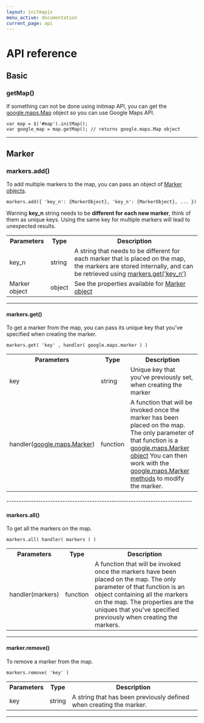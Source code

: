 ```yaml
---
layout: initmapjs
menu_active: documentation
current_page: api 
---
```


# API reference

## Basic

### getMap()

If something can not be done using initmap API, you can get the 
<a href="https://developers.google.com/maps/documentation/javascript/reference#Map">google.maps.Map</a> object so you can use Google Maps API.

	var map = $('#map').initMap();
	var google_map = map.getMap(); // returns google.maps.Map object

--------------------------------------------------

## Marker

### markers.add()

To add multiple markers to the map, you can pass an object of <a href="./documentation.html#marker_options">Marker objects</a>. <br>

	markers.add({ 'key_n': {MarkerObject}, 'key_n': {MarkerObject}, ... })

<span class="label label-warning"> Warning </span> 
 __key_n__ string needs to be __different for each new marker__, think of them as unique keys. Using the same key for multiple markers will lead to unexpected results.


<table class="table table-bordered">
	<tr>
		<th>Parameters</th>
		<th>Type</th>
		<th>Description</th>
	</tr>
	<tr>
		<td>key_n</td>
		<td>string</td>
		<td>A string that needs to be different for each marker that is placed on the map, the markers are stored internally, and can be retrieved using <a href="./api.html#get_markers">markers.get('key_n')</a></td>
	</tr>
	<tr>
		<td>Marker object</td>
		<td>object</td>
		<td>
			See the properties available for <a href="./documentation.html#marker_options">Marker object</a>
		</td>
	</tr>
</table>

-----------------------------------------------------------------

#### markers.get()

To get a marker from the map, you can pass its unique key that you've specified when creating the marker.

	markers.get( 'key' , handler( google.maps.marker ) )

<table class="table table-bordered">
	<tr>
		<th>Parameters</th>
		<th>Type</th>
		<th>Description</th>
	</tr>
	<tr>
		<td>key</td>
		<td>string</td>
		<td>Unique key that you've previously set, when creating the marker</td>
	</tr>
	<tr>
		<td>handler(<a href="https://developers.google.com/maps/documentation/javascript/reference#Marker">google.maps.Marker</a>)</td>
		<td>function</td>
		<td>
			A function that will be invoked once the marker has been placed on the map. The only parameter of that function is a 
			<a href="https://developers.google.com/maps/documentation/javascript/reference#Marker">google.maps.Marker object</a> You can then work with the <a href="https://developers.google.com/maps/documentation/javascript/reference#Marker">google.maps.Marker methods</a> to modify the marker.
		</td>
	</tr>
</table>
----------------------------------------------------------------------------

#### markers.all()

To get all the markers on the map.

	markers.all( handler( markers ) )

<table class="table table-bordered">
	<tr>
		<th>Parameters</th>
		<th>Type</th>
		<th>Description</th>
	</tr>
	<tr>
		<td>handler(markers)</td>
		<td>function</td>
		<td>
			A function that will be invoked once the markers have been placed on the map. The only parameter of that function is an object containing all the markers on the map. The properties are the uniques that you've specified previously when creating the markers.
		</td>
	</tr>
</table>

--------------------------------------------------------------------

#### marker.remove()

To remove a marker from the map.

	markers.remove( 'key' )

<table class="table table-bordered">
	<tr>
		<th>Parameters</th>
		<th>Type</th>
		<th>Description</th>
	</tr>
	<tr>
		<td>key</td>
		<td>string</td>
		<td>
			A string that has been previously defined when creating the marker.
		</td>
	</tr>
</table>

--------------------------------------------------------------------